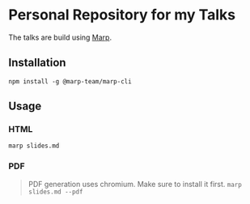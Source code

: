 # Personal Repository for my Talks

The talks are build using [Marp](https://marp.app/).

## Installation

`npm install -g @marp-team/marp-cli`

## Usage
### HTML
`marp slides.md`

### PDF
> PDF generation uses chromium. Make sure to install it first.
`marp slides.md --pdf`
